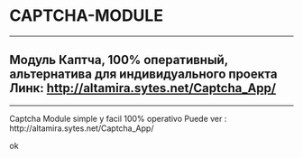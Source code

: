# CAPTCHA-MODULE
--------------
Модуль Каптча, 100% оперативный, альтернатива для индивидуального проекта
Линк:
http://altamira.sytes.net/Captcha_App/
-------------
<hr>
Captcha Module simple y facil
100% operativo
Puede ver :
http://altamira.sytes.net/Captcha_App/

ok


